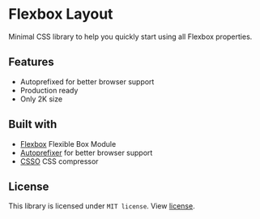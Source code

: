 # Flexbox Layout

Minimal CSS library to help you quickly start using all Flexbox properties.

## Features
* Autoprefixed for better browser support
* Production ready
* Only 2K size

## Built with

* [Flexbox](https://developer.mozilla.org/en-US/docs/Web/CSS/CSS_Flexible_Box_Layout/Using_CSS_flexible_boxes) Flexible Box Module
* [Autoprefixer](https://github.com/postcss/autoprefixer) for better browser support
* [CSSO](https://github.com/css/csso) CSS compressor

## License

This library is licensed under `MIT license`. View [license](LICENSE).